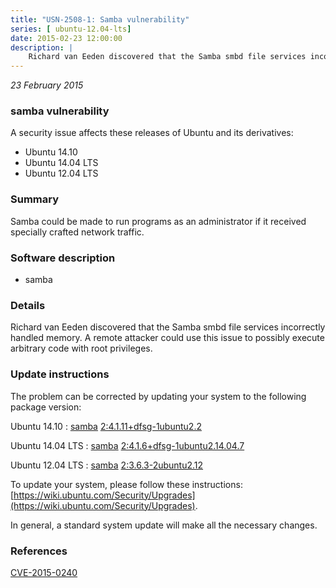 ```yaml
---
title: "USN-2508-1: Samba vulnerability"
series: [ ubuntu-12.04-lts]
date: 2015-02-23 12:00:00
description: |
    Richard van Eeden discovered that the Samba smbd file services incorrectly handled memory. A remote attacker could use this issue to possibly execute arbitrary code with root privileges. 
--- 
```

 
 

*23 February 2015*

### samba vulnerability

A security issue affects these releases of Ubuntu and its derivatives:

* Ubuntu 14.10
* Ubuntu 14.04 LTS
* Ubuntu 12.04 LTS

### Summary

Samba could be made to run programs as an administrator if it received specially crafted network traffic.

### Software description

* samba 

### Details

Richard van Eeden discovered that the Samba smbd file services incorrectly handled memory. A remote attacker could use this issue to possibly execute arbitrary code with root privileges. 

### Update instructions

The problem can be corrected by updating your system to the following package version:

Ubuntu 14.10
 : [samba](https://launchpad.net/ubuntu/+source/samba) <span> [2:4.1.11+dfsg-1ubuntu2.2](https://launchpad.net/ubuntu/+source/samba/2:4.1.11+dfsg-1ubuntu2.2) </span> 

Ubuntu 14.04 LTS
 : [samba](https://launchpad.net/ubuntu/+source/samba) <span> [2:4.1.6+dfsg-1ubuntu2.14.04.7](https://launchpad.net/ubuntu/+source/samba/2:4.1.6+dfsg-1ubuntu2.14.04.7) </span> 

Ubuntu 12.04 LTS
 : [samba](https://launchpad.net/ubuntu/+source/samba) <span> [2:3.6.3-2ubuntu2.12](https://launchpad.net/ubuntu/+source/samba/2:3.6.3-2ubuntu2.12) </span> 

To update your system, please follow these instructions: [https://wiki.ubuntu.com/Security/Upgrades](https://wiki.ubuntu.com/Security/Upgrades).

In general, a standard system update will make all the necessary changes. 

### References

 
 [CVE-2015-0240](http://people.ubuntu.com/~ubuntu-security/cve/CVE-2015-0240)
 

